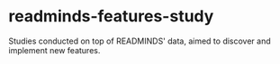 # readminds-features-study
Studies conducted on top of READMINDS' data, aimed to discover and implement new features.
